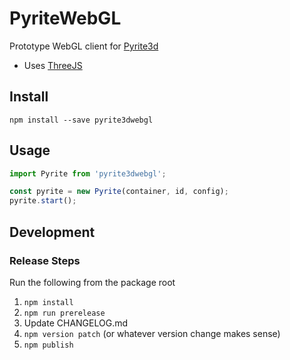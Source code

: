 # PyriteWebGL

Prototype WebGL client for [Pyrite3d](http://www.pyrite3d.org/)

- Uses [ThreeJS](https://threejs.org/)

## Install

```
npm install --save pyrite3dwebgl
```


## Usage

```js
import Pyrite from 'pyrite3dwebgl';

const pyrite = new Pyrite(container, id, config);
pyrite.start();
```


## Development

### Release Steps

Run the following from the package root
1. `npm install`
1. `npm run prerelease`
1. Update CHANGELOG.md
1. `npm version patch` (or whatever version change makes sense)
1. `npm publish`

